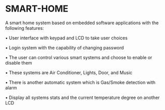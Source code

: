 # SMART-HOME
 A smart home system based on embedded software applications with the following features:  
 
 • User interface with keypad and LCD to take user choices  
 
 • Login system with the capability of changing password  
 
 • The user can control various smart systems and choose to enable or disable them  
 
 • These systems are Air Conditioner, Lights, Door, and Music  
 
 • There is another automatic system which is Gas/Smoke detection with alarm  
 
 • Display all systems stats and the current temperature degree on another LCD  
 
